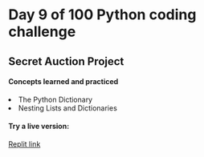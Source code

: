 <h1>Day 9 of 100 Python coding challenge</h1>
<h2>Secret Auction Project</h2>
<h4>Concepts learned and practiced</h4>
<li>The Python Dictionary
<li>Nesting Lists and Dictionaries
<h4>Try a live version:</h4>
  <a href="https://replit.com/@NicholW/blind-auction-completed#main.py">Replit link</a>
